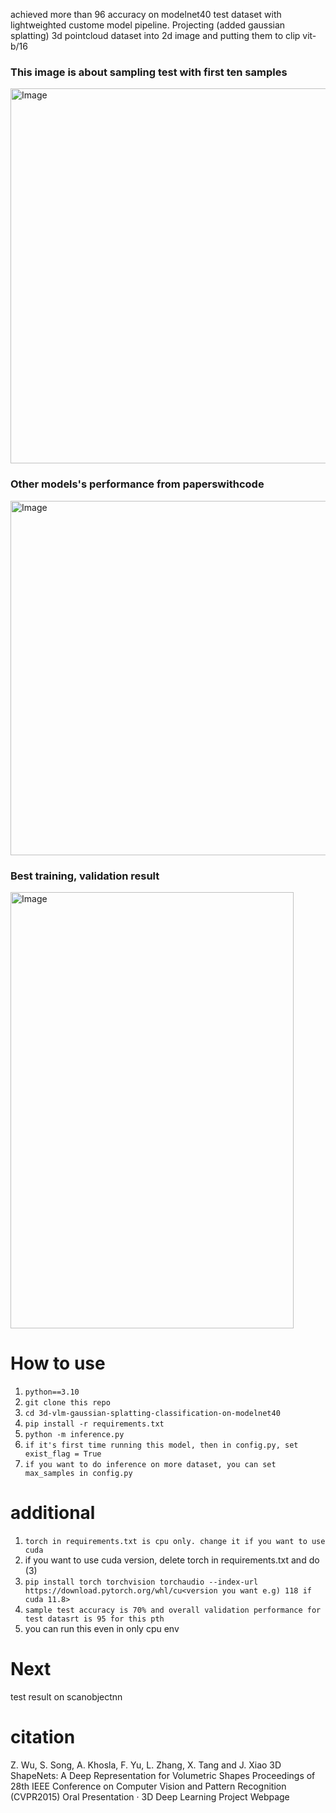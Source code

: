 achieved more than 96 accuracy on modelnet40 test dataset with lightweighted custome model pipeline.
Projecting (added gaussian splatting) 3d pointcloud dataset into 2d image and putting them to clip vit-b/16  

### This image is about sampling test with first ten samples ### 
<img width="1200" height="600" alt="Image" src="https://github.com/user-attachments/assets/e8979f66-3afb-4717-a170-d8b0ba4eb520" />

### Other models's performance from paperswithcode ###
<img width="1785" height="567" alt="Image" src="https://github.com/user-attachments/assets/f52f4cba-f5fa-493a-a978-565d264e1d34" />

### Best training, validation result ###
<img width="453" height="698" alt="Image" src="https://github.com/user-attachments/assets/927e9ad8-2b38-49e8-b3f1-78d7bab4fa18" />

# How to use

1) `python==3.10` 
2) `git clone this repo`
3) `cd 3d-vlm-gaussian-splatting-classification-on-modelnet40` 
4) `pip install -r requirements.txt`
5) `python -m inference.py`
6) `if it's first time running this model, then in config.py, set exist_flag = True`
7) `if you want to do inference on more dataset, you can set max_samples in config.py`


# additional

1) `torch in requirements.txt is cpu only. change it if you want to use cuda`
2) if you want to use cuda version, delete torch in requirements.txt and do (3)
3) `pip install torch torchvision torchaudio --index-url https://download.pytorch.org/whl/cu<version you want e.g) 118 if cuda 11.8>`
4) `sample test accuracy is 70% and overall validation performance for test datasrt is 95 for this pth`
5) you can run this even in only cpu env

# Next
test result on scanobjectnn

# citation 
Z. Wu, S. Song, A. Khosla, F. Yu, L. Zhang, X. Tang and J. Xiao
3D ShapeNets: A Deep Representation for Volumetric Shapes
Proceedings of 28th IEEE Conference on Computer Vision and Pattern Recognition (CVPR2015)
Oral Presentation ·  3D Deep Learning Project Webpage
